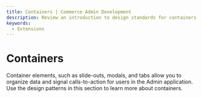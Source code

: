 ```yaml
---
title: Containers | Commerce Admin Development
description: Review an introduction to design standards for containers in the Adobe Commerce and Magento Open Source Admin application.
keywords:
  - Extensions
---
```


# Containers

Container elements, such as slide-outs, modals, and tabs allow you to organize data and signal calls-to-action for users in the Admin application. Use the design patterns in this section to learn more about containers.
